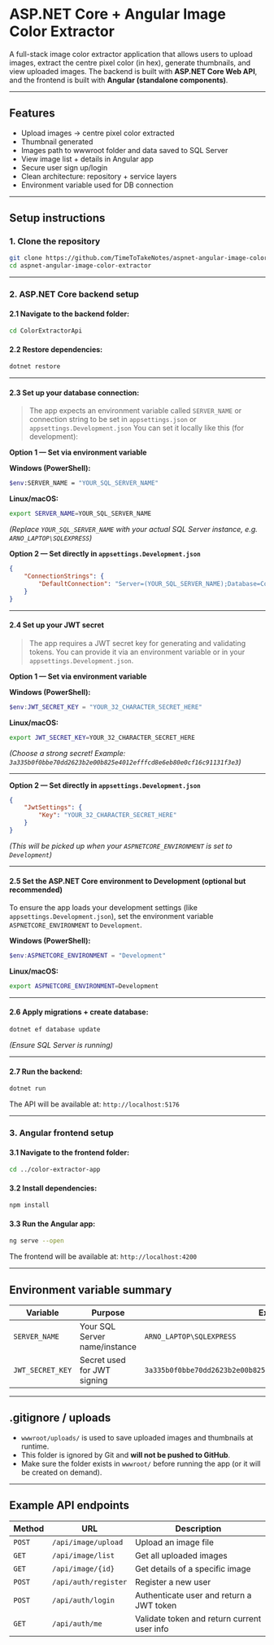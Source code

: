 # ASP.NET Core + Angular Image Color Extractor

A full-stack image color extractor application that allows users to upload images, extract the centre pixel color (in hex), generate thumbnails, and view uploaded images.
The backend is built with **ASP.NET Core Web API**, and the frontend is built with **Angular (standalone components)**.

---

## **Features**

- Upload images → centre pixel color extracted
- Thumbnail generated
- Images path to wwwroot folder and data saved to SQL Server
- View image list + details in Angular app
- Secure user sign up/login
- Clean architecture: repository + service layers
- Environment variable used for DB connection

---

## **Setup instructions**

### **1️. Clone the repository**

```bash
git clone https://github.com/TimeToTakeNotes/aspnet-angular-image-color-extractor.git
cd aspnet-angular-image-color-extractor
```

---

### 2️. ASP.NET Core backend setup

#### 2.1 Navigate to the backend folder:

```bash
cd ColorExtractorApi
```

#### 2.2 Restore dependencies:

```bash
dotnet restore
```

---

#### 2.3 Set up your database connection:

> The app expects an environment variable called `SERVER_NAME` or connection string to be set in `appsettings.json` or `appsettings.Development.json`
> You can set it locally like this (for development):

**Option 1 — Set via environment variable**

**Windows (PowerShell):**

```bash
$env:SERVER_NAME = "YOUR_SQL_SERVER_NAME"
```

**Linux/macOS:**

```bash
export SERVER_NAME=YOUR_SQL_SERVER_NAME
```

*(Replace `YOUR_SQL_SERVER_NAME` with your actual SQL Server instance, e.g. `ARNO_LAPTOP\SQLEXPRESS`)*

**Option 2 — Set directly in `appsettings.Development.json`**

```json
{
    "ConnectionStrings": {
        "DefaultConnection": "Server=(YOUR_SQL_SERVER_NAME);Database=ColorExtractorDb;Trusted_Connection=True;TrustServerCertificate=True;"
    }
}
```
---

#### 2.4 Set up your JWT secret

> The app requires a JWT secret key for generating and validating tokens. You can provide it via an environment variable or in your `appsettings.Development.json`.

**Option 1 — Set via environment variable**

**Windows (PowerShell):**

```powershell
$env:JWT_SECRET_KEY = "YOUR_32_CHARACTER_SECRET_HERE"
```

**Linux/macOS:**

```bash
export JWT_SECRET_KEY=YOUR_32_CHARACTER_SECRET_HERE
```
*(Choose a strong secret! Example: `3a335b0f0bbe70dd2623b2e00b825e4012efffcd8e6eb80e0cf16c91131f3e3`)*

---

**Option 2 — Set directly in `appsettings.Development.json`**

```json
{
    "JwtSettings": {
        "Key": "YOUR_32_CHARACTER_SECRET_HERE"
    }
}
```
*(This will be picked up when your `ASPNETCORE_ENVIRONMENT` is set to `Development`)*

---

#### 2.5 Set the ASP.NET Core environment to Development (optional but recommended)

To ensure the app loads your development settings (like `appsettings.Development.json`), set the environment variable `ASPNETCORE_ENVIRONMENT` to `Development`.

**Windows (PowerShell):**

```powershell
$env:ASPNETCORE_ENVIRONMENT = "Development"
```

**Linux/macOS:**

```bash
export ASPNETCORE_ENVIRONMENT=Development
```

---

#### 2.6 Apply migrations + create database:

```bash
dotnet ef database update
```

*(Ensure SQL Server is running)*

---

#### 2.7 Run the backend:

```bash
dotnet run
```

The API will be available at: `http://localhost:5176`

---

### 3️. Angular frontend setup

#### 3.1 Navigate to the frontend folder:

```bash
cd ../color-extractor-app
```

#### 3.2 Install dependencies:

```bash
npm install
```

#### 3.3 Run the Angular app:

```bash
ng serve --open
```

The frontend will be available at: `http://localhost:4200`

---

## **Environment variable summary**

| Variable         | Purpose                       | Example                                                           |
| ---------------- | ----------------------------- | ----------------------------------------------------------------- |
| `SERVER_NAME`    | Your SQL Server name/instance | `ARNO_LAPTOP\SQLEXPRESS`                                          |
| `JWT_SECRET_KEY` | Secret used for JWT signing   | `3a335b0f0bbe70dd2623b2e00b825e4012efffcd8e6eb80e0cf16c91131f3e3` |

---

## **.gitignore / uploads**

* `wwwroot/uploads/` is used to save uploaded images and thumbnails at runtime.
* This folder is ignored by Git and **will not be pushed to GitHub**.
* Make sure the folder exists in `wwwroot/` before running the app (or it will be created on demand).

---

## **Example API endpoints**

| Method | URL                 | Description                                 |
| ------ | ------------------- | ------------------------------------------- |
| `POST` | `/api/image/upload` | Upload an image file                        |
| `GET`  | `/api/image/list`   | Get all uploaded images                     |
| `GET`  | `/api/image/{id}`   | Get details of a specific image             |
| `POST` | `/api/auth/register`| Register a new user                         |
| `POST` | `/api/auth/login`   | Authenticate user and return a JWT token    |
| `GET`  | `/api/auth/me`      | Validate token and return current user info |
